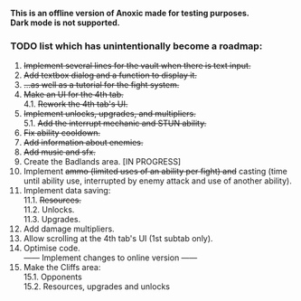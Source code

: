 **This is an offline version of Anoxic made for testing purposes.**  
**Dark mode is not supported.**  

### TODO list which has unintentionally become a roadmap:
1. ~~Implement several lines for the vault when there is text input.~~
2. ~~Add textbox dialog and a function to display it.~~
3. ~~...as well as a tutorial for the fight system.~~
4. ~~Make an UI for the 4th tab.~~  
4.1. ~~Rework the 4th tab's UI.~~
5. ~~Implement unlocks, upgrades, and multipliers.~~  
5.1. ~~Add the interrupt mechanic and STUN ability.~~
6. ~~Fix ability cooldown.~~
7. ~~Add information about enemies.~~
8. ~~Add music and sfx.~~
9. Create the Badlands area. \[IN PROGRESS\]
10. Implement ~~ammo (limited uses of an ability per fight) and~~ casting (time until ability use, interrupted by enemy attack and use of another ability).
11. Implement data saving:  
11.1. ~~Resources.~~  
11.2. Unlocks.  
11.3. Upgrades.
12. Add damage multipliers.
13. Allow scrolling at the 4th tab's UI (1st subtab only).
14. Optimise code.  
—— Implement changes to online version ——
15. Make the Cliffs area:  
15.1. Opponents  
15.2. Resources, upgrades and unlocks
